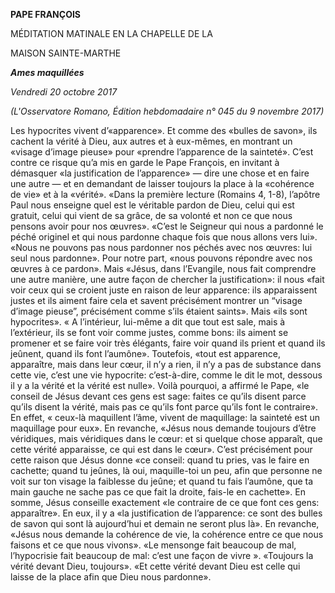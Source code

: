 **PAPE FRANÇOIS**

MÉDITATION MATINALE EN LA CHAPELLE DE LA

MAISON SAINTE-MARTHE

***Ames maquillées***

*Vendredi 20 octobre 2017*

*(L'Osservatore Romano, Édition hebdomadaire n° 045 du 9 novembre 2017)*

Les hypocrites vivent d’«apparence». Et comme des «bulles de savon», ils cachent la vérité à Dieu, aux autres et à eux-mêmes, en montrant un «visage d’image pieuse» pour «prendre l’apparence de la sainteté». C’est contre ce risque qu’a mis en garde le Pape François, en invitant à démasquer «la justification de l’apparence» — dire une chose et en faire une autre — et en demandant de laisser toujours la place à la «cohérence de vie» et à la «vérité». «Dans la première lecture (Romains 4, 1-8), l’apôtre Paul nous enseigne quel est le véritable pardon de Dieu, celui qui est gratuit, celui qui vient de sa grâce, de sa volonté et non ce que nous pensons avoir pour nos œuvres». «C’est le Seigneur qui nous a pardonné le péché originel et qui nous pardonne chaque fois que nous allons vers lui». «Nous ne pouvons pas nous pardonner nos péchés avec nos œuvres: lui seul nous pardonne». Pour notre part, «nous pouvons répondre avec nos œuvres à ce pardon». Mais «Jésus, dans l’Evangile, nous fait comprendre une autre manière, une autre façon de chercher la justification»: il nous «fait voir ceux qui se croient juste en raison de leur apparence: ils apparaissent justes et ils aiment faire cela et savent précisément montrer un “visage d’image pieuse”, précisément comme s’ils étaient saints». Mais «ils sont hypocrites». « A l’intérieur, lui-même a dit que tout est sale, mais à l’extérieur, ils se font voir comme justes, comme bons: ils aiment se promener et se faire voir très élégants, faire voir quand ils prient et quand ils jeûnent, quand ils font l’aumône». Toutefois, «tout est apparence, apparaître, mais dans leur cœur, il n’y a rien, il n’y a pas de substance dans cette vie, c’est une vie hypocrite: c’est-à-dire, comme le dit le mot, dessous il y a la vérité et la vérité est nulle». Voilà pourquoi, a affirmé le Pape, «le conseil de Jésus devant ces gens est sage: faites ce qu’ils disent parce qu’ils disent la vérité, mais pas ce qu’ils font parce qu’ils font le contraire». En effet, « ceux-là maquillent l’âme, vivent de maquillage: la sainteté est un maquillage pour eux». En revanche, «Jésus nous demande toujours d’être véridiques, mais véridiques dans le cœur: et si quelque chose apparaît, que cette vérité apparaisse, ce qui est dans le cœur». C’est précisément pour cette raison que Jésus donne «ce conseil: quand tu pries, vas le faire en cachette; quand tu jeûnes, là oui, maquille-toi un peu, afin que personne ne voit sur ton visage la faiblesse du jeûne; et quand tu fais l’aumône, que ta main gauche ne sache pas ce que fait la droite, fais-le en cachette». En somme, Jésus conseille exactement «le contraire de ce que font ces gens: apparaître». En eux, il y a «la justification de l’apparence: ce sont des bulles de savon qui sont là aujourd’hui et demain ne seront plus là». En revanche, «Jésus nous demande la cohérence de vie, la cohérence entre ce que nous faisons et ce que nous vivons». «Le mensonge fait beaucoup de mal, l’hypocrisie fait beaucoup de mal: c’est une façon de vivre ». «Toujours la vérité devant Dieu, toujours». «Et cette vérité devant Dieu est celle qui laisse de la place afin que Dieu nous pardonne».